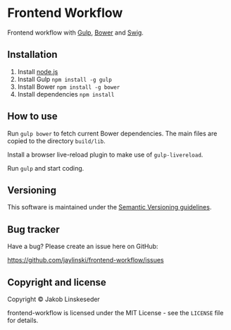 Frontend Workflow
=================

Frontend workflow with [Gulp](https://github.com/gulpjs/gulp), [Bower](https://github.com/bower/bower) and [Swig](https://github.com/paularmstrong/swig).


Installation
------------

1. Install [node.js](http://nodejs.org/)
2. Install Gulp `npm install -g gulp`
2. Install Bower `npm install -g bower`
3. Install dependencies `npm install`


How to use
----------

Run `gulp bower` to fetch current Bower dependencies. The main files are copied to the directory `build/lib`.

Install a browser live-reload plugin to make use of `gulp-livereload`.

Run `gulp` and start coding.


Versioning
----------

This software is maintained under the [Semantic Versioning guidelines](http://semver.org/).


Bug tracker
-----------

Have a bug? Please create an issue here on GitHub:

https://github.com/jaylinski/frontend-workflow/issues


Copyright and license
---------------------

Copyright &copy; Jakob Linskeseder

frontend-workflow is licensed under the MIT License - see the `LICENSE` file for details.
